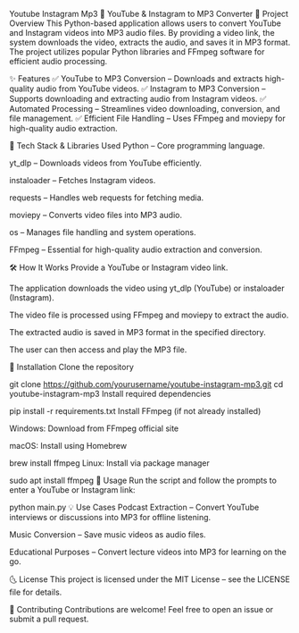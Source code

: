 


Youtube Instagram Mp3
🎵 YouTube & Instagram to MP3 Converter
📌 Project Overview
This Python-based application allows users to convert YouTube and Instagram videos into MP3 audio files. By providing a video link, the system downloads the video, extracts the audio, and saves it in MP3 format. The project utilizes popular Python libraries and FFmpeg software for efficient audio processing.

✨ Features
✅ YouTube to MP3 Conversion – Downloads and extracts high-quality audio from YouTube videos.
✅ Instagram to MP3 Conversion – Supports downloading and extracting audio from Instagram videos.
✅ Automated Processing – Streamlines video downloading, conversion, and file management.
✅ Efficient File Handling – Uses FFmpeg and moviepy for high-quality audio extraction.

🔧 Tech Stack & Libraries Used
Python – Core programming language.

yt_dlp – Downloads videos from YouTube efficiently.

instaloader – Fetches Instagram videos.

requests – Handles web requests for fetching media.

moviepy – Converts video files into MP3 audio.

os – Manages file handling and system operations.

FFmpeg – Essential for high-quality audio extraction and conversion.

🛠️ How It Works
Provide a YouTube or Instagram video link.

The application downloads the video using yt_dlp (YouTube) or instaloader (Instagram).

The video file is processed using FFmpeg and moviepy to extract the audio.

The extracted audio is saved in MP3 format in the specified directory.

The user can then access and play the MP3 file.

🐄 Installation
Clone the repository

git clone https://github.com/yourusername/youtube-instagram-mp3.git
cd youtube-instagram-mp3
Install required dependencies

pip install -r requirements.txt
Install FFmpeg (if not already installed)

Windows: Download from FFmpeg official site

macOS: Install using Homebrew

brew install ffmpeg
Linux: Install via package manager

sudo apt install ffmpeg
🚀 Usage
Run the script and follow the prompts to enter a YouTube or Instagram link:

python main.py
💡 Use Cases
Podcast Extraction – Convert YouTube interviews or discussions into MP3 for offline listening.

Music Conversion – Save music videos as audio files.

Educational Purposes – Convert lecture videos into MP3 for learning on the go.

🌜 License
This project is licensed under the MIT License – see the LICENSE file for details.

🤝 Contributing
Contributions are welcome! Feel free to open an issue or submit a pull request.

